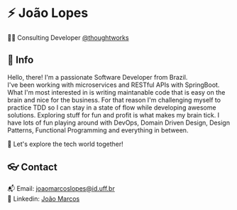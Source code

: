 # :zap: João Lopes

:technologist: Consulting Developer [@thoughtworks](https://github.com/thoughtworks)   

## :speech_balloon: Info

Hello, there! I'm a passionate Software Developer from Brazil.  
I've been working with microservices and RESTful APIs with SpringBoot. What I'm most interested in is writing maintanable code that is easy on the brain and nice for the business. For that reason I'm challenging myself to practice TDD so I can stay in a state of flow while developing awesome solutions. Exploring stuff for fun and profit is what makes my brain tick. I have lots of fun playing around with DevOps, Domain Driven Design, Design Patterns, Functional Programming and everything in between.

🚀 Let's explore the tech world together!

## :eyeglasses: Contact

:mailbox_with_mail: Email: [joaomarcoslopes@id.uff.br](mailto:joaomarcoslopes@id.uff.br)  
:link: Linkedin: [João Marcos](https://www.linkedin.com/in/jo%C3%A3o-lopes-a18b8417b/)
